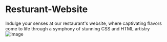 # Resturant-Website
Indulge your senses at our restaurant's website, where captivating flavors come to life through a symphony of stunning CSS and HTML artistry
![image](https://github.com/kmishraa/Resturant-Website/assets/104066423/350d87ef-2484-4673-94e7-5020751837c1)



